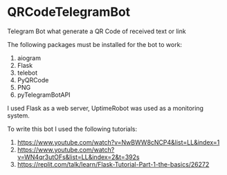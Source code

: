 # QRCodeTelegramBot
Telegram Bot what generate a QR Code of received text or link

The following packages must be installed for the bot to work:
1. aiogram
2. Flask
3. telebot
4. PyQRCode
5. PNG
6. pyTelegramBotAPI

I used Flask as a web server, UptimeRobot was used as a monitoring system.

To write this bot I used the following tutorials:
1. https://www.youtube.com/watch?v=NwBWW8cNCP4&list=LL&index=1
2. https://www.youtube.com/watch?v=WN4qr3utOFs&list=LL&index=2&t=392s
3. https://replit.com/talk/learn/Flask-Tutorial-Part-1-the-basics/26272
